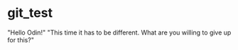 # git_test
"Hello Odin!"
"This time it has to be different. What are you willing to give up for this?"